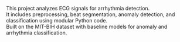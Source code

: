 This project analyzes ECG signals for arrhythmia detection.  
It includes preprocessing, beat segmentation, anomaly detection, and classification using modular Python code.  
Built on the MIT-BIH dataset with baseline models for anomaly and arrhythmia classification.  
